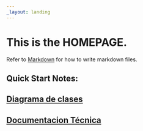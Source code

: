 ```yaml
---
_layout: landing
---
```


# This is the **HOMEPAGE**.

Refer to [Markdown](http://daringfireball.net/projects/markdown/) for how to write markdown files.

## Quick Start Notes:

## [Diagrama de clases](disenio.md)
## [Documentacion Técnica](/api/ATM.Domain.html)